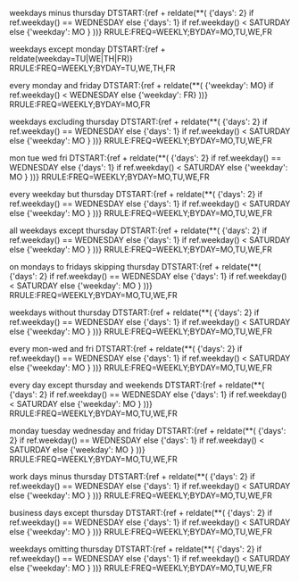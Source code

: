 weekdays minus thursday
DTSTART:{ref + reldate(**(
    {'days': 2} if ref.weekday() == WEDNESDAY else
    {'days': 1} if ref.weekday() < SATURDAY else
    {'weekday': MO }
))}
RRULE:FREQ=WEEKLY;BYDAY=MO,TU,WE,FR

weekdays except monday
DTSTART:{ref + reldate(weekday=TU|WE|TH|FR)}
RRULE:FREQ=WEEKLY;BYDAY=TU,WE,TH,FR

every monday and friday
DTSTART:{ref + reldate(**(
    {'weekday': MO} if ref.weekday() < WEDNESDAY else
    {'weekday': FR}
))}
RRULE:FREQ=WEEKLY;BYDAY=MO,FR

weekdays excluding thursday
DTSTART:{ref + reldate(**(
    {'days': 2} if ref.weekday() == WEDNESDAY else
    {'days': 1} if ref.weekday() < SATURDAY else
    {'weekday': MO }
))}
RRULE:FREQ=WEEKLY;BYDAY=MO,TU,WE,FR

mon tue wed fri
DTSTART:{ref + reldate(**(
    {'days': 2} if ref.weekday() == WEDNESDAY else
    {'days': 1} if ref.weekday() < SATURDAY else
    {'weekday': MO }
))}
RRULE:FREQ=WEEKLY;BYDAY=MO,TU,WE,FR

every weekday but thursday
DTSTART:{ref + reldate(**(
    {'days': 2} if ref.weekday() == WEDNESDAY else
    {'days': 1} if ref.weekday() < SATURDAY else
    {'weekday': MO }
))}
RRULE:FREQ=WEEKLY;BYDAY=MO,TU,WE,FR

all weekdays except thursday
DTSTART:{ref + reldate(**(
    {'days': 2} if ref.weekday() == WEDNESDAY else
    {'days': 1} if ref.weekday() < SATURDAY else
    {'weekday': MO }
))}
RRULE:FREQ=WEEKLY;BYDAY=MO,TU,WE,FR

on mondays to fridays skipping thursday
DTSTART:{ref + reldate(**(
    {'days': 2} if ref.weekday() == WEDNESDAY else
    {'days': 1} if ref.weekday() < SATURDAY else
    {'weekday': MO }
))}
RRULE:FREQ=WEEKLY;BYDAY=MO,TU,WE,FR

weekdays without thursday
DTSTART:{ref + reldate(**(
    {'days': 2} if ref.weekday() == WEDNESDAY else
    {'days': 1} if ref.weekday() < SATURDAY else
    {'weekday': MO }
))}
RRULE:FREQ=WEEKLY;BYDAY=MO,TU,WE,FR

every mon-wed and fri
DTSTART:{ref + reldate(**(
    {'days': 2} if ref.weekday() == WEDNESDAY else
    {'days': 1} if ref.weekday() < SATURDAY else
    {'weekday': MO }
))}
RRULE:FREQ=WEEKLY;BYDAY=MO,TU,WE,FR

every day except thursday and weekends
DTSTART:{ref + reldate(**(
    {'days': 2} if ref.weekday() == WEDNESDAY else
    {'days': 1} if ref.weekday() < SATURDAY else
    {'weekday': MO }
))}
RRULE:FREQ=WEEKLY;BYDAY=MO,TU,WE,FR

monday tuesday wednesday and friday
DTSTART:{ref + reldate(**(
    {'days': 2} if ref.weekday() == WEDNESDAY else
    {'days': 1} if ref.weekday() < SATURDAY else
    {'weekday': MO }
))}
RRULE:FREQ=WEEKLY;BYDAY=MO,TU,WE,FR

work days minus thursday
DTSTART:{ref + reldate(**(
    {'days': 2} if ref.weekday() == WEDNESDAY else
    {'days': 1} if ref.weekday() < SATURDAY else
    {'weekday': MO }
))}
RRULE:FREQ=WEEKLY;BYDAY=MO,TU,WE,FR

business days except thursday
DTSTART:{ref + reldate(**(
    {'days': 2} if ref.weekday() == WEDNESDAY else
    {'days': 1} if ref.weekday() < SATURDAY else
    {'weekday': MO }
))}
RRULE:FREQ=WEEKLY;BYDAY=MO,TU,WE,FR

weekdays omitting thursday
DTSTART:{ref + reldate(**(
    {'days': 2} if ref.weekday() == WEDNESDAY else
    {'days': 1} if ref.weekday() < SATURDAY else
    {'weekday': MO }
))}
RRULE:FREQ=WEEKLY;BYDAY=MO,TU,WE,FR

